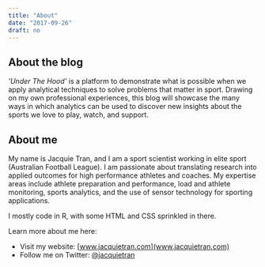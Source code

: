 ```yaml
---
title: "About"
date: "2017-09-26"
draft: no
---
```



## About the blog

_'Under The Hood'_ is a platform to demonstrate what is possible when we apply analytical techniques to solve problems that matter in sport. Drawing on my own professional experiences, this blog will showcase the many ways in which analytics can be used to discover new insights about the sports we love to play, watch, and support.


## About me

My name is Jacquie Tran, and I am a sport scientist working in elite sport (Australian Football League). I am passionate about translating research into applied outcomes for high performance athletes and coaches. My expertise areas include athlete preparation and performance, load and athlete monitoring, sports analytics, and the use of sensor technology for sporting applications.

I mostly code in R, with some HTML and CSS sprinkled in there.

Learn more about me here:

* Visit my website: [www.jacquietran.com](www.jacquietran.com)
* Follow me on Twitter: [@jacquietran](www.twitter.com/jacquietran)